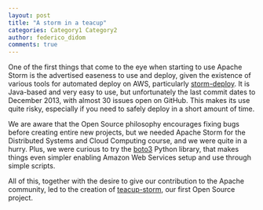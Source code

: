 ```yaml
---
layout: post
title: "A storm in a teacup"
categories: Category1 Category2
author: federico_didom
comments: true
---
```


One of the first things that come to the eye when starting to use Apache Storm
is the advertised easeness to use and deploy, given the existence of various
tools for automated deploy on AWS, particularly
[storm-deploy](https://github.com/nathanmarz/storm-deploy).  It is Java-based
and very easy to use, but unfortunately the last commit dates to December 2013,
with almost 30 issues open on GitHub.  This makes its use quite risky,
especially if you need to safely deploy in a short amount of time.

We are aware that the Open Source philosophy encourages fixing bugs before
creating entire new projects, but we needed Apache Storm for the Distributed
Systems and Cloud Computing course, and we were quite in a hurry.  Plus, we
were curious to try the [boto3](https://github.com/boto/boto3) Python library,
that makes things even simpler enabling Amazon Web Services setup and use
through simple scripts.

All of this, together with the desire to give our contribution to the Apache
community, led to the creation of
[teacup-storm](https://github.com/hopandfork/teacup-storm), our first Open
Source project.
